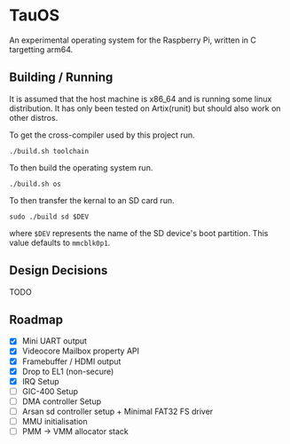 # TauOS

An experimental operating system for the Raspberry Pi, written in C targetting
arm64.

## Building / Running

It is assumed that the host machine is x86\_64 and is running some linux distribution.
It has only been tested on Artix(runit) but should also work on other distros.

To get the cross-compiler used by this project run.

```
./build.sh toolchain
```

To then build the operating system run.

```
./build.sh os 
```

To then transfer the kernal to an SD card run.

```
sudo ./build sd $DEV
```

where `$DEV` represents the name of the SD device's boot partition. This value
defaults to `mmcblk0p1`.


## Design Decisions

TODO

## Roadmap

- [x] Mini UART output
- [x] Videocore Mailbox property API
- [x] Framebuffer / HDMI output
- [x] Drop to EL1 (non-secure)
- [x] IRQ Setup
- [ ] GIC-400 Setup
- [ ] DMA controller Setup
- [ ] Arsan sd controller setup + Minimal FAT32 FS driver
- [ ] MMU initialisation
- [ ] PMM -> VMM allocator stack
